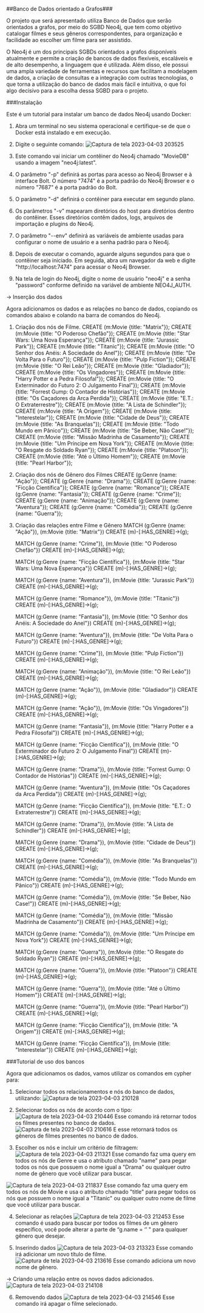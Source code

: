 ##Banco de Dados orientado a Grafos###

O projeto que será apresentado utiliza Banco de Dados que serão orientados a grafos, por meio do SGBD Neo4j, que tem como objetivo catalogar filmes e seus gêneros correspondentes, para organização e facilidade ao escolher um filme para ser assistido.

O Neo4j é um dos principais SGBDs orientados a grafos disponíveis atualmente e permite a criação de bancos de dados flexíveis, escaláveis e de alto desempenho, a linguagem que é utilizada. Além disso, ele possui uma ampla variedade de ferramentas e recursos que facilitam a modelagem de dados, a criação de consultas e a integração com outras tecnologias, o que torna a utilização do banco de dados mais fácil e intuitiva, o que foi algo decisivo para a escolha dessa SGBD para o projeto.

###Instalação 

Este é um tutorial para instalar um banco de dados Neo4j usando Docker:
1. Abra um terminal no seu sistema operacional e certifique-se de que o Docker está instalado e em execução.
2. Digite o seguinte comando:
![Captura de tela 2023-04-03 203525](https://user-images.githubusercontent.com/108762029/229659925-ac0bd54e-9635-4100-b902-5b65297041a0.png)

3. Este comando vai iniciar um contêiner do Neo4j chamado "MovieDB" usando a imagem "neo4j:latest".
4. O parâmetro "-p" definirá as portas para acesso ao Neo4j Browser e à interface Bolt. O número "7474" é a porta padrão do Neo4j Browser e o número "7687" é a porta padrão do Bolt.
5. O parâmetro "-d" definirá o contêiner para executar em segundo plano.
6. Os parâmetros "-v" mapearam diretórios do host para diretórios dentro do contêiner. Esses diretórios contêm dados, logs, arquivos de importação e plugins do Neo4j.
7. O parâmetro "--env" definirá as variáveis de ambiente usadas para configurar o nome de usuário e a senha padrão para o Neo4j.
8. Depois de executar o comando, aguarde alguns segundos para que o contêiner seja iniciado. Em seguida, abra um navegador da web e digite "http://localhost:7474" para acessar o Neo4j Browser.
9. Na tela de login do Neo4j, digite o nome de usuário "neo4j" e a senha "password" conforme definido na variável de ambiente NEO4J_AUTH.

-> Inserção dos dados 

Agora adicionamos os dados e as relações no banco de dados, copiando os comandos abaixo e colando na barra de comandos do Neo4j. 

1. Criação dos nós de Filme.
   CREATE (m:Movie {title: "Matrix"});
   CREATE (m:Movie {title: "O Poderoso Chefão"});
   CREATE (m:Movie {title: "Star Wars: Uma Nova Esperança"});
   CREATE (m:Movie {title: "Jurassic Park"});
   CREATE (m:Movie {title: "Titanic"});
   CREATE (m:Movie {title: "O Senhor dos Anéis: A Sociedade do Anel"});
   CREATE (m:Movie {title: "De Volta Para o Futuro"});
   CREATE (m:Movie {title: "Pulp Fiction"});
   CREATE (m:Movie {title: "O Rei Leão"});
   CREATE (m:Movie {title: "Gladiador"});
   CREATE (m:Movie {title: "Os Vingadores"});
   CREATE (m:Movie {title: "Harry Potter e a Pedra Filosofal"});
   CREATE (m:Movie {title: "O Exterminador do Futuro 2: O Julgamento Final"});
   CREATE (m:Movie {title: "Forrest Gump: O Contador de Histórias"});
   CREATE (m:Movie {title: "Os Caçadores da Arca Perdida"});
   CREATE (m:Movie {title: "E.T.: O Extraterrestre"});
   CREATE (m:Movie {title: "A Lista de Schindler"});
   CREATE (m:Movie {title: "A Origem"});
   CREATE (m:Movie {title: "Interestelar"});
   CREATE (m:Movie {title: "Cidade de Deus"});
   CREATE (m:Movie {title: "As Branquelas"});
   CREATE (m:Movie {title: "Todo Mundo em Pânico"});
   CREATE (m:Movie {title: "Se Beber, Não Case!"});
   CREATE (m:Movie {title: "Missão Madrinha de Casamento"});
   CREATE (m:Movie {title: "Um Príncipe em Nova York"});
   CREATE (m:Movie {title: "O Resgate do Soldado Ryan"});
   CREATE (m:Movie {title: "Platoon"});
   CREATE (m:Movie {title: "Até o Último Homem"});
   CREATE (m:Movie {title: "Pearl Harbor"});

2. Criação dos nós de Gênero dos Filmes 
   CREATE (g:Genre {name: "Ação"});
   CREATE (g:Genre {name: "Drama"});
   CREATE (g:Genre {name: "Ficção Científica"});
   CREATE (g:Genre {name: "Romance"});
   CREATE (g:Genre {name: "Fantasia"});
   CREATE (g:Genre {name: "Crime"});
   CREATE (g:Genre {name: "Animação"});
   CREATE (g:Genre {name: "Aventura"});
   CREATE (g:Genre {name: "Comédia"});
   CREATE (g:Genre {name: "Guerra"});

3. Criação das relações entre Filme e Gênero
   MATCH (g:Genre {name: "Ação"}), (m:Movie {title: "Matrix"})
   CREATE (m)-[:HAS_GENRE]->(g);

   MATCH (g:Genre {name: "Crime"}), (m:Movie {title: "O Poderoso Chefão"})
   CREATE (m)-[:HAS_GENRE]->(g);

   MATCH (g:Genre {name: "Ficção Científica"}), (m:Movie {title: "Star Wars: Uma Nova      Esperança"})
   CREATE (m)-[:HAS_GENRE]->(g);

   MATCH (g:Genre {name: "Aventura"}), (m:Movie {title: "Jurassic Park"})
   CREATE (m)-[:HAS_GENRE]->(g);

   MATCH (g:Genre {name: "Romance"}), (m:Movie {title: "Titanic"})
   CREATE (m)-[:HAS_GENRE]->(g);

   MATCH (g:Genre {name: "Fantasia"}), (m:Movie {title: "O Senhor dos Anéis: A Sociedade do Anel"})
   CREATE (m)-[:HAS_GENRE]->(g);

   MATCH (g:Genre {name: "Aventura"}), (m:Movie {title: "De Volta Para o Futuro"})
   CREATE (m)-[:HAS_GENRE]->(g);

   MATCH (g:Genre {name: "Crime"}), (m:Movie {title: "Pulp Fiction"})
   CREATE (m)-[:HAS_GENRE]->(g);

   MATCH (g:Genre {name: "Animação"}), (m:Movie {title: "O Rei Leão"})
   CREATE (m)-[:HAS_GENRE]->(g);

   MATCH (g:Genre {name: "Ação"}), (m:Movie {title: "Gladiador"})
   CREATE (m)-[:HAS_GENRE]->(g);

   MATCH (g:Genre {name: "Ação"}), (m:Movie {title: "Os Vingadores"})
   CREATE (m)-[:HAS_GENRE]->(g);

   MATCH (g:Genre {name: "Fantasia"}), (m:Movie {title: "Harry Potter e a Pedra Filosofal"})
   CREATE (m)-[:HAS_GENRE]->(g);

   MATCH (g:Genre {name: "Ficção Científica"}), (m:Movie {title: "O Exterminador do Futuro 2: O Julgamento Final"})
   CREATE (m)-[:HAS_GENRE]->(g);

   MATCH (g:Genre {name: "Drama"}), (m:Movie {title: "Forrest Gump: O Contador de Histórias"})
   CREATE (m)-[:HAS_GENRE]->(g);

   MATCH (g:Genre {name: "Aventura"}), (m:Movie {title: "Os Caçadores da Arca Perdida"})
   CREATE (m)-[:HAS_GENRE]->(g);

   MATCH (g:Genre {name: "Ficção Científica"}), (m:Movie {title: "E.T.: O Extraterrestre"})
   CREATE (m)-[:HAS_GENRE]->(g);

   MATCH (g:Genre {name: "Drama"}), (m:Movie {title: "A Lista de Schindler"})
   CREATE (m)-[:HAS_GENRE]->(g);

   MATCH (g:Genre {name: "Drama"}), (m:Movie {title: "Cidade de Deus"})
   CREATE (m)-[:HAS_GENRE]->(g);

   MATCH (g:Genre {name: "Comédia"}), (m:Movie {title: "As Branquelas"})
   CREATE (m)-[:HAS_GENRE]->(g);

   MATCH (g:Genre {name: "Comédia"}), (m:Movie {title: "Todo Mundo em Pânico"})
   CREATE (m)-[:HAS_GENRE]->(g);

   MATCH (g:Genre {name: "Comédia"}), (m:Movie {title: "Se Beber, Não Case!"})
   CREATE (m)-[:HAS_GENRE]->(g);

   MATCH (g:Genre {name: "Comédia"}), (m:Movie {title: "Missão Madrinha de Casamento"})
   CREATE (m)-[:HAS_GENRE]->(g);

   MATCH (g:Genre {name: "Comédia"}), (m:Movie {title: "Um Príncipe em Nova York"})
   CREATE (m)-[:HAS_GENRE]->(g);

   MATCH (g:Genre {name: "Guerra"}), (m:Movie {title: "O Resgate do Soldado Ryan"})
   CREATE (m)-[:HAS_GENRE]->(g);

   MATCH (g:Genre {name: "Guerra"}), (m:Movie {title: "Platoon"})
   CREATE (m)-[:HAS_GENRE]->(g);

   MATCH (g:Genre {name: "Guerra"}), (m:Movie {title: "Até o Último Homem"})
   CREATE (m)-[:HAS_GENRE]->(g);

   MATCH (g:Genre {name: "Guerra"}), (m:Movie {title: "Pearl Harbor"})
   CREATE (m)-[:HAS_GENRE]->(g);

   MATCH (g:Genre {name: "Ficção Científica"}), (m:Movie {title: "A Origem"})
   CREATE (m)-[:HAS_GENRE]->(g);

   MATCH (g:Genre {name: "Ficção Científica"}), (m:Movie {title: "Interestelar"})
   CREATE (m)-[:HAS_GENRE]->(g);



###Tutorial de uso dos bancos 

Agora que adicionamos os dados, vamos utilizar os comandos em cypher para:

1. Selecionar todos os relacionamentos e nós do banco de dados, utilizando: 
![Captura de tela 2023-04-03 210128](https://user-images.githubusercontent.com/108762029/229660173-9f662db3-3526-455a-a6cc-12aa026db1fa.png)
2. Selecionar todos os nós de acordo com o tipo:
![Captura de tela 2023-04-03 210446](https://user-images.githubusercontent.com/108762029/229660212-c77b3b3e-3920-46c0-856b-466473645f08.png)
Esse comando irá retornar todos os filmes presentes no banco de dados. 
![Captura de tela 2023-04-03 210616](https://user-images.githubusercontent.com/108762029/229660230-26b38012-7d0a-48de-870c-256814af6f4a.png)
E esse retornará todos os gêneros de filmes presentes no banco de dados.

3. Escolher os nós e incluir um critério de filtragem:
![Captura de tela 2023-04-03 211321](https://user-images.githubusercontent.com/108762029/229660289-2341808d-e976-4c4a-8b0a-721f43e6fdb8.png)
Esse comando faz uma query em todos os nós de Genre e usa o atributo chamado "name" para pegar todos os nós que possuem o nome igual a "Drama" ou qualquer outro nome de gênero que você utilizar para buscar.

![Captura de tela 2023-04-03 211837](https://user-images.githubusercontent.com/108762029/229660328-da27550c-9c39-42f9-b1b1-6570535e996c.png)
Esse comando faz uma query em todos os nós de Movie e usa o atributo chamado "title" para pegar todos os nós que possuem o nome igual a "Titanic" ou qualquer outro nome de filme que você utilizar para buscar.

4. Selecionar as relações 
![Captura de tela 2023-04-03 212453](https://user-images.githubusercontent.com/108762029/229660376-5bafdbc6-e925-4b61-a1dc-6058f280d376.png)
Esse comando é usado para buscar por todos os filmes de um gênero específico, você pode alterar a parte de “g.name =  ‘’ " para qualquer gênero que desejar.

5. Inserindo dados 
![Captura de tela 2023-04-03 213323](https://user-images.githubusercontent.com/108762029/229660421-d5ec3e9d-6eb8-4c5e-b1f6-301967ec7ead.png)
Esse comando irá adicionar um novo título de filme.
![Captura de tela 2023-04-03 213616](https://user-images.githubusercontent.com/108762029/229660457-bfe9c919-3d7a-41dd-a951-a94b48016c0f.png)
Esse comando adiciona um novo nome de gênero.

-> Criando uma relação entre os novos dados adicionados.
![Captura de tela 2023-04-03 214108](https://user-images.githubusercontent.com/108762029/229660502-e69afa1c-638c-44fe-919c-29a2335b5504.png)

6. Removendo dados 
![Captura de tela 2023-04-03 214546](https://user-images.githubusercontent.com/108762029/229660534-6d8e50eb-afd5-456f-b0f0-21152a99a791.png)
Esse comando irá apagar o filme selecionado.



